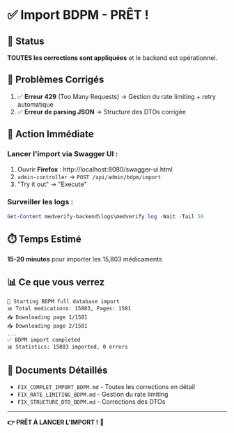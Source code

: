 # ✅ Import BDPM - PRÊT !

## 🎯 Status

**TOUTES les corrections sont appliquées** et le backend est opérationnel.

## 🐛 Problèmes Corrigés

1. ✅ **Erreur 429** (Too Many Requests) → Gestion du rate limiting + retry automatique
2. ✅ **Erreur de parsing JSON** → Structure des DTOs corrigée

## 🚀 Action Immédiate

### Lancer l'import via Swagger UI :

1. Ouvrir **Firefox** : http://localhost:8080/swagger-ui.html
2. `admin-controller` → `POST /api/admin/bdpm/import`
3. "Try it out" → "Execute"

### Surveiller les logs :

```powershell
Get-Content medverify-backend\logs\medverify.log -Wait -Tail 50
```

## ⏱️ Temps Estimé

**15-20 minutes** pour importer les 15,803 médicaments

## 📊 Ce que vous verrez

```
🚀 Starting BDPM full database import
📊 Total medications: 15803, Pages: 1581
📥 Downloading page 1/1581
📥 Downloading page 2/1581
...
✅ BDPM import completed
📊 Statistics: 15803 imported, 0 errors
```

## 📁 Documents Détaillés

- `FIX_COMPLET_IMPORT_BDPM.md` - Toutes les corrections en détail
- `FIX_RATE_LIMITING_BDPM.md` - Gestion du rate limiting
- `FIX_STRUCTURE_DTO_BDPM.md` - Corrections des DTOs

---

**👉 PRÊT À LANCER L'IMPORT !** 🚀



